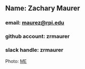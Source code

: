 ## Name: Zachary Maurer
### email: maurez@rpi.edu
### github account: zrmaurer
### slack handle: zrmaurer
Photo: [ME](images/me.jpg)
